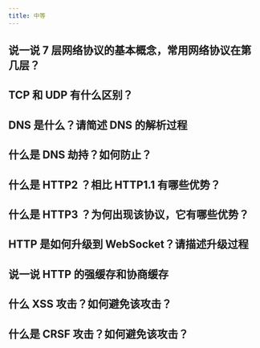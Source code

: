 ```yaml
---
title: 中等
---
```


## 说一说 7 层网络协议的基本概念，常用网络协议在第几层？

<Answer>

</Answer>

## TCP 和 UDP 有什么区别？

<Answer>

</Answer>

## DNS 是什么？请简述 DNS 的解析过程

<Answer>

</Answer>

## 什么是 DNS 劫持？如何防止？

<Answer>

</Answer>

## 什么是 HTTP2 ？相比 HTTP1.1 有哪些优势？

<Answer>

</Answer>

## 什么是 HTTP3 ？为何出现该协议，它有哪些优势？

<Answer>

</Answer>

## HTTP 是如何升级到 WebSocket？请描述升级过程

<Answer>

</Answer>

## 说一说 HTTP 的强缓存和协商缓存

<Answer>

</Answer>

## 什么 XSS 攻击？如何避免该攻击？

<Answer>

</Answer>

## 什么是 CRSF 攻击？如何避免该攻击？

<Answer>

</Answer>
